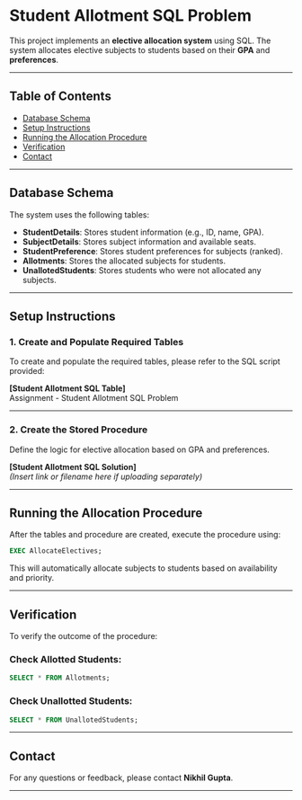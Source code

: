 # Student Allotment SQL Problem

This project implements an **elective allocation system** using SQL. The system allocates elective subjects to students based on their **GPA** and **preferences**.

---

## Table of Contents
- [Database Schema](#database-schema)
- [Setup Instructions](#setup-instructions)
- [Running the Allocation Procedure](#running-the-allocation-procedure)
- [Verification](#verification)
- [Contact](#contact)

---

## Database Schema

The system uses the following tables:

- **StudentDetails**: Stores student information (e.g., ID, name, GPA).
- **SubjectDetails**: Stores subject information and available seats.
- **StudentPreference**: Stores student preferences for subjects (ranked).
- **Allotments**: Stores the allocated subjects for students.
- **UnallotedStudents**: Stores students who were not allocated any subjects.

---

## Setup Instructions

### 1. Create and Populate Required Tables

To create and populate the required tables, please refer to the SQL script provided:

**[Student Allotment SQL Table]**  
Assignment - Student Allotment SQL Problem

---

### 2. Create the Stored Procedure

Define the logic for elective allocation based on GPA and preferences.

**[Student Allotment SQL Solution]**  
*(Insert link or filename here if uploading separately)*

---

## Running the Allocation Procedure

After the tables and procedure are created, execute the procedure using:

```sql
EXEC AllocateElectives;
```

This will automatically allocate subjects to students based on availability and priority.

---

## Verification

To verify the outcome of the procedure:

### Check Allotted Students:
```sql
SELECT * FROM Allotments;
```

### Check Unallotted Students:
```sql
SELECT * FROM UnallotedStudents;
```

---

## Contact

For any questions or feedback, please contact **Nikhil Gupta**.

---
